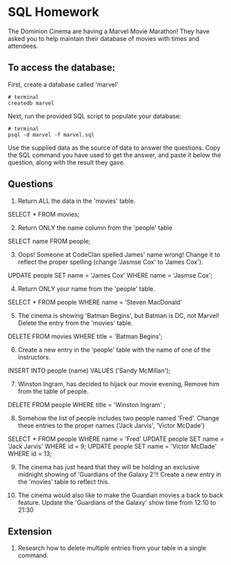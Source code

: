 # SQL Homework

The Dominion Cinema are having a Marvel Movie Marathon! They have asked you to help maintain their database of movies with times and attendees.

## To access the database:

First, create a database called 'marvel'
```
# terminal
createdb marvel
```

Next, run the provided SQL script to populate your database:
```
# terminal
psql -d marvel -f marvel.sql
```

Use the supplied data as the source of data to answer the questions.  Copy the SQL command you have used to get the answer, and paste it below the question, along with the result they gave.

## Questions

1. Return ALL the data in the 'movies' table.

SELECT * FROM movies;

2. Return ONLY the name column from the 'people' table

SELECT name FROM people;

3. Oops! Someone at CodeClan spelled James' name wrong! Change it to reflect the proper spelling (change 'Jasmse Cox' to 'James Cox').


UPDATE people SET name = 'James Cox' WHERE name = 'Jasmse Cox';

4. Return ONLY your name from the 'people' table.

SELECT * FROM people WHERE name = 'Steven MacDonald'


5. The cinema is showing 'Batman Begins', but Batman is DC, not Marvel! Delete the entry from the 'movies' table.

DELETE FROM movies WHERE title = 'Batman Begins';

6. Create a new entry in the 'people' table with the name of one of the instructors.

INSERT INTO people (name) VALUES ('Sandy McMillan');

7. Winston Ingram, has decided to hijack our movie evening, Remove him from the table of people.

DELETE FROM people WHERE title = 'Winston Ingram' ;

8. Somehow the list of people includes two people named 'Fred'. Change these entries to the proper names ('Jack Jarvis', 'Victor McDade')

SELECT * FROM people WHERE name = 'Fred'
UPDATE people SET name = 'Jack Jarvis' WHERE id = 9;
UPDATE people SET name = 'Victor McDade' WHERE id = 13;


9. The cinema has just heard that they will be holding an exclusive midnight showing of 'Guardians of the Galaxy 2'!! Create a new entry in the 'movies' table to reflect this.



10. The cinema would also like to make the Guardian movies a back to back feature. Update the 'Guardians of the Galaxy' show time from 12:10 to 21:30

## Extension

1. Research how to delete multiple entries from your table in a single command.
